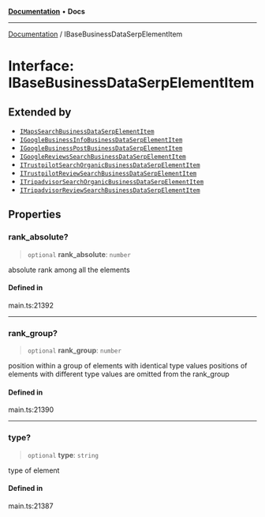 [**Documentation**](../README.md) • **Docs**

***

[Documentation](../globals.md) / IBaseBusinessDataSerpElementItem

# Interface: IBaseBusinessDataSerpElementItem

## Extended by

- [`IMapsSearchBusinessDataSerpElementItem`](IMapsSearchBusinessDataSerpElementItem.md)
- [`IGoogleBusinessInfoBusinessDataSerpElementItem`](IGoogleBusinessInfoBusinessDataSerpElementItem.md)
- [`IGoogleBusinessPostBusinessDataSerpElementItem`](IGoogleBusinessPostBusinessDataSerpElementItem.md)
- [`IGoogleReviewsSearchBusinessDataSerpElementItem`](IGoogleReviewsSearchBusinessDataSerpElementItem.md)
- [`ITrustpilotSearchOrganicBusinessDataSerpElementItem`](ITrustpilotSearchOrganicBusinessDataSerpElementItem.md)
- [`ITrustpilotReviewSearchBusinessDataSerpElementItem`](ITrustpilotReviewSearchBusinessDataSerpElementItem.md)
- [`ITripadvisorSearchOrganicBusinessDataSerpElementItem`](ITripadvisorSearchOrganicBusinessDataSerpElementItem.md)
- [`ITripadvisorReviewSearchBusinessDataSerpElementItem`](ITripadvisorReviewSearchBusinessDataSerpElementItem.md)

## Properties

### rank\_absolute?

> `optional` **rank\_absolute**: `number`

absolute rank among all the elements

#### Defined in

main.ts:21392

***

### rank\_group?

> `optional` **rank\_group**: `number`

position within a group of elements with identical type values
positions of elements with different type values are omitted from the rank_group

#### Defined in

main.ts:21390

***

### type?

> `optional` **type**: `string`

type of element

#### Defined in

main.ts:21387

